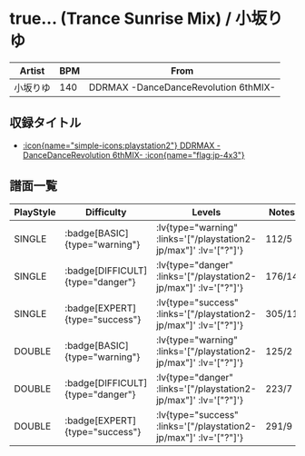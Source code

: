 # true... (Trance Sunrise Mix) / 小坂りゆ

|Artist|BPM|From|
|------|---|----|
|小坂りゆ|140|DDRMAX -DanceDanceRevolution 6thMIX-|

## 収録タイトル

- [ :icon{name="simple-icons:playstation2"} DDRMAX -DanceDanceRevolution 6thMIX- :icon{name="flag:jp-4x3"} ](/playstation2-jp/max)

## 譜面一覧

|PlayStyle|Difficulty|Levels|Notes|Movie|
|---------|----------|------|-----|-----|
|SINGLE| :badge[BASIC]{type="warning"} | :lv{type="warning" :links='["/playstation2-jp/max"]' :lv='["?"]'} |112/5||
|SINGLE| :badge[DIFFICULT]{type="danger"} | :lv{type="danger" :links='["/playstation2-jp/max"]' :lv='["?"]'} |176/14||
|SINGLE| :badge[EXPERT]{type="success"} | :lv{type="success" :links='["/playstation2-jp/max"]' :lv='["?"]'} |305/11||
|DOUBLE| :badge[BASIC]{type="warning"} | :lv{type="warning" :links='["/playstation2-jp/max"]' :lv='["?"]'} |125/2||
|DOUBLE| :badge[DIFFICULT]{type="danger"} | :lv{type="danger" :links='["/playstation2-jp/max"]' :lv='["?"]'} |223/7||
|DOUBLE| :badge[EXPERT]{type="success"} | :lv{type="success" :links='["/playstation2-jp/max"]' :lv='["?"]'} |291/9||
